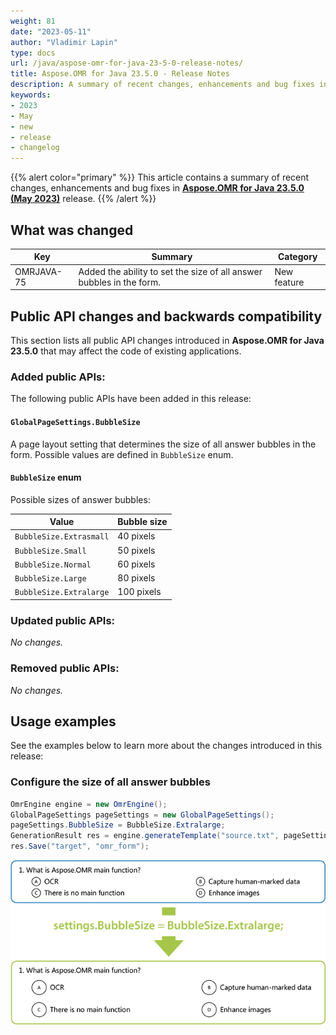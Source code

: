 ```yaml
---
weight: 81
date: "2023-05-11"
author: "Vladimir Lapin"
type: docs
url: /java/aspose-omr-for-java-23-5-0-release-notes/
title: Aspose.OMR for Java 23.5.0 - Release Notes
description: A summary of recent changes, enhancements and bug fixes in Aspose.OMR for Java 23.5.0 (May 2023) release.
keywords:
- 2023
- May
- new
- release
- changelog
---
```


{{% alert color="primary" %}} 
This article contains a summary of recent changes, enhancements and bug fixes in [**Aspose.OMR for Java 23.5.0 (May 2023)**](https://releases.aspose.com/java/repo/com/aspose/aspose-omr/23.5.0/) release.
{{% /alert %}} 

## What was changed

Key | Summary | Category
--- | ------- | --------
OMRJAVA-75 | Added the ability to set the size of all answer bubbles in the form. | New feature

## Public API changes and backwards compatibility

This section lists all public API changes introduced in **Aspose.OMR for Java 23.5.0** that may affect the code of existing applications.

### Added public APIs:

The following public APIs have been added in this release:

#### `GlobalPageSettings.BubbleSize`

A page layout setting that determines the size of all answer bubbles in the form. Possible values are defined in `BubbleSize` enum.

#### `BubbleSize` enum

Possible sizes of answer bubbles:

Value | Bubble size
----- | -----------
`BubbleSize.Extrasmall` | 40 pixels
`BubbleSize.Small` | 50 pixels
`BubbleSize.Normal` | 60 pixels
`BubbleSize.Large` | 80 pixels
`BubbleSize.Extralarge` | 100 pixels

### Updated public APIs:

_No changes._

### Removed public APIs:

_No changes._

## Usage examples

See the examples below to learn more about the changes introduced in this release:

### Configure the size of all answer bubbles

```java
OmrEngine engine = new OmrEngine();
GlobalPageSettings pageSettings = new GlobalPageSettings();
pageSettings.BubbleSize = BubbleSize.Extralarge;
GenerationResult res = engine.generateTemplate("source.txt", pageSettings);
res.Save("target", "omr_form");
```

![Extra large bubbles](bubblesize.png)
